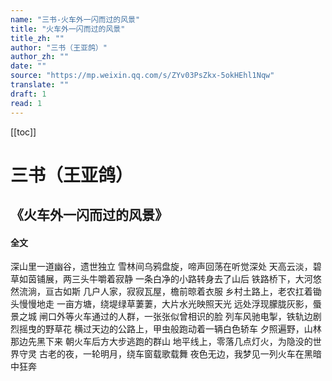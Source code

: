 ```yaml
---
name: "三书-火车外一闪而过的风景"
title: "火车外一闪而过的风景"
title_zh: ""
author: "三书（王亚鸽）"
author_zh: ""
date: ""
source: "https://mp.weixin.qq.com/s/ZYv03PsZkx-5okHEhl1Nqw"
translate: ""
draft: 1
read: 1
---
```


[[toc]]

# 三书（王亚鸽）

## 《火车外一闪而过的风景》

<!-- tabs:start -->

#### **全文**

深山里一道幽谷，遗世独立
雪林间乌鸦盘旋，啼声回荡在听觉深处
天高云淡，碧草如茵铺展，两三头牛嚼着寂静
一条白净的小路转身去了山后
铁路桥下，大河悠然流淌，亘古如斯
几户人家，寂寂瓦屋，檐前晾着衣服
乡村土路上，老农扛着锄头慢慢地走
一亩方塘，绕堤绿草萋萋，大片水光映照天光
远处浮现朦胧灰影，蜃景之城
闸口外等火车通过的人群，一张张似曾相识的脸
列车风驰电掣，铁轨边剧烈摇曳的野草花
横过天边的公路上，甲虫般跑动着一辆白色轿车
夕照遍野，山林那边先黑下来
朝火车后方大步逃跑的群山
地平线上，零落几点灯火，为隐没的世界守灵
古老的夜，一轮明月，绕车窗载歌载舞
夜色无边，我梦见一列火车在黑暗中狂奔

<!-- tabs:end -->
